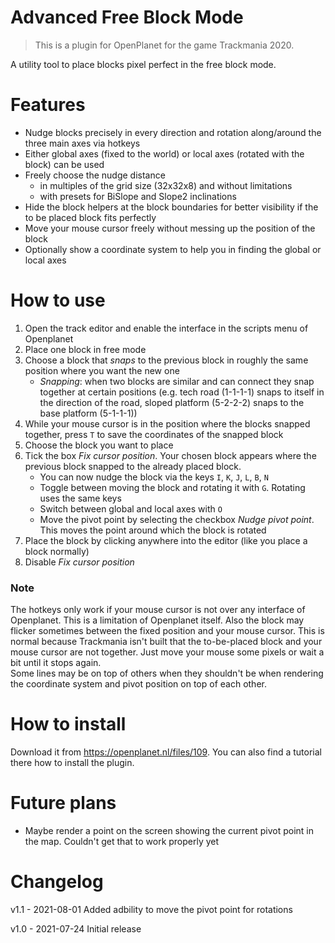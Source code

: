 # Advanced Free Block Mode

> This is a plugin for OpenPlanet for the game Trackmania 2020.

A utility tool to place blocks pixel perfect in the free block mode.

# Features

* Nudge blocks precisely in every direction and rotation along/around the three main axes via hotkeys
* Either global axes (fixed to the world) or local axes (rotated with the block) can be used
* Freely choose the nudge distance
    * in multiples of the grid size (32x32x8) and without limitations
    * with presets for BiSlope and Slope2 inclinations
* Hide the block helpers at the block boundaries for better visibility if the to be placed block fits perfectly
* Move your mouse cursor freely without messing up the position of the block
* Optionally show a coordinate system to help you in finding the global or local axes

# How to use

1. Open the track editor and enable the interface in the scripts menu of Openplanet
2. Place one block in free mode
3. Choose a block that _snaps_ to the previous block in roughly the same position where you want the new one
    * _Snapping_: when two blocks are similar and can connect they snap together at certain positions (e.g. tech road (1-1-1-1) snaps to itself in the direction of the road, sloped platform (5-2-2-2) snaps to the base platform (5-1-1-1))
4. While your mouse cursor is in the position where the blocks snapped together, press `T` to save the coordinates of the snapped block
5. Choose the block you want to place
6. Tick the box _Fix cursor position_. Your chosen block appears where the previous block snapped to the already placed block.
    * You can now nudge the block via the keys `I`, `K`, `J`, `L`, `B`, `N`
    * Toggle between moving the block and rotating it with `G`. Rotating uses the same keys
    * Switch between global and local axes with `O`
    * Move the pivot point by selecting the checkbox _Nudge pivot point_. This moves the point around which the block is rotated
7. Place the block by clicking anywhere into the editor (like you place a block normally)
8. Disable _Fix cursor position_

### Note
The hotkeys only work if your mouse cursor is not over any interface of Openplanet. This is a limitation of Openplanet itself.
Also the block may flicker sometimes between the fixed position and your mouse cursor. This is normal because Trackmania isn't built that the to-be-placed block and your mouse cursor are not together. Just move your mouse some pixels or wait a bit until it stops again.  
Some lines may be on top of others when they shouldn't be when rendering the coordinate system and pivot position on top of each other.

# How to install
Download it from https://openplanet.nl/files/109. You can also find a tutorial there how to install the plugin.

# Future plans
* Maybe render a point on the screen showing the current pivot point in the map. Couldn't get that to work properly yet

# Changelog
v1.1 - 2021-08-01
Added adbility to move the pivot point for rotations

v1.0 - 2021-07-24
Initial release
